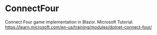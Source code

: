 # ConnectFour
Connect Four game implementation in Blazor. Microsoft Tutorial.
https://learn.microsoft.com/en-us/training/modules/dotnet-connect-four/
